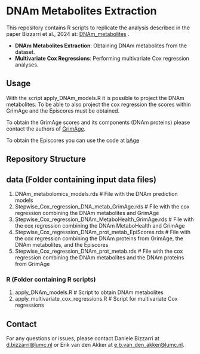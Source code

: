 # DNAm Metabolites Extraction

This repository contains R scripts to replicate the analysis described in the paper Bizzarri et al., 2024 at: [DNAm_metabolites](https://pubmed.ncbi.nlm.nih.gov/39154540/) .

- **DNAm Metabolites Extraction**: Obtaining DNAm metabolites from the dataset.
- **Multivariate Cox Regressions**: Performing multivariate Cox regression analyses.

## Usage
With the script apply_DNAm_models.R  it is possible to project the DNAm metabolites.
To be able to also project the cox regression the scores within GrimAge and the Episcores must be obtained.

To obtain the GrimAge scores and its components (DNAm proteins) please contact the authors of [GrimAge](https://www.ncbi.nlm.nih.gov/pmc/articles/PMC6366976/).

To obtain the Episcores you can use the code at [bAge](https://github.com/elenabernabeu/cage_bage/tree/main/bage_predictor)

## Repository Structure

## data (Folder containing input data files)
1) DNAm_metabolomics_models.rds    # File with the DNAm prediction models
2) Stepwise_Cox_regression_DNA_metab_GrimAge.rds   # File with the cox regression combining the DNAm metabolites and GrimAge
3) Stepwise_Cox_regression_DNAm_MetaboHealth_GrimAge.rds   # File with the cox regression combining the DNAm MetaboHealth and GrimAge
4) Stepwise_Cox_regression_DNAm_prot_metab_EpiScores.rds  # File with the cox regression combining the DNAm proteins from GrimAge, the DNAm metabolites, and the Episcores
5) Stepwise_Cox_regression_DNAm_prot_metab.rds  # File with the cox regression combining the DNAm metabolites and the DNAm proteins from GrimAge
### R (Folder containing R scripts)
1) apply_DNAm_models.R             # Script to obtain DNAm metabolites
2) apply_multivariate_cox_regressions.R   # Script for multivariate Cox regressions

   
## Contact
For any questions or issues, please contact Daniele Bizzarri at d.bizzarri@lumc.nl or Erik van den Akker at e.b.van_den_akker@lumc.nl.
